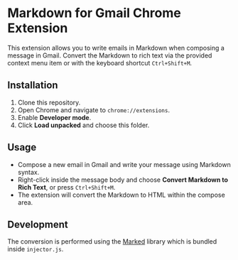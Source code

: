 # Markdown for Gmail Chrome Extension

This extension allows you to write emails in Markdown when composing a message in Gmail. Convert the Markdown to rich text via the provided context menu item or with the keyboard shortcut `Ctrl+Shift+M`.

## Installation
1. Clone this repository.
2. Open Chrome and navigate to `chrome://extensions`.
3. Enable **Developer mode**.
4. Click **Load unpacked** and choose this folder.

## Usage
- Compose a new email in Gmail and write your message using Markdown syntax.
- Right-click inside the message body and choose **Convert Markdown to Rich Text**, or press `Ctrl+Shift+M`.
- The extension will convert the Markdown to HTML within the compose area.

## Development
The conversion is performed using the [Marked](https://github.com/markedjs/marked) library which is bundled inside `injector.js`.

